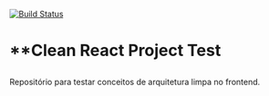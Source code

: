 [![Build Status](https://app.travis-ci.com/JoaoMacedo03/clean-react.svg?branch=main)](https://app.travis-ci.com/JoaoMacedo03/clean-react)

# **Clean React Project Test

##

Repositório para testar conceitos de arquitetura limpa no frontend.
